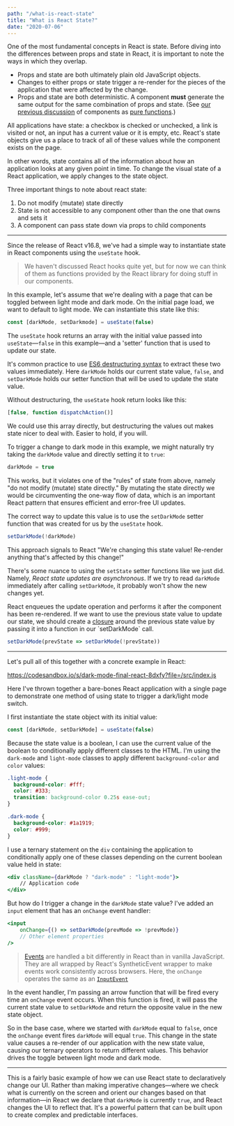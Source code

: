 ```yaml
---
path: "/what-is-react-state"
title: "What is React State?"
date: "2020-07-06"
---
```


One of the most fundamental concepts in React is state. Before diving into the differences between props and state in React, it is important to note the ways in which they overlap.

- Props and state are both ultimately plain old JavaScript objects.
- Changes to either props or state trigger a re-render for the pieces of the application that were affected by the change.
- Props and state are both deterministic. A component **must** generate the same output for the same combination of props and state. (See [our previous discussion](https://bikesandbytes.net/what-are-react-components) of components as [pure functions](https://en.wikipedia.org/wiki/Pure_function).)

All applications have state: a checkbox is checked or unchecked, a link is visited or not, an input has a current value or it is empty, etc. React's state objects give us a place to track of all of these values while the component exists on the page. 

In other words, state contains all of the information about how an application looks at any given point in time. To change the visual state of a React application, we apply changes to the state object.

Three important things to note about react state:

1. Do not modify (mutate) state directly
2. State is not accessible to any component other than the one that owns and sets it
3. A component can pass state down via props to child components

---

Since the release of React v16.8, we've had a simple way to instantiate state in React components using the `useState` hook. 

> We haven't discussed React hooks quite yet, but for now we can think of them as functions provided by the React library for doing stuff in our components.

In this example, let's assume that we're dealing with a page that can be toggled between light mode and dark mode. On the initial page load, we want to default to light mode. We can instantiate this state like this:

```jsx
const [darkMode, setDarkmode] = useState(false)
```

The `useState` hook returns an array with the initial value passed into `useState`&mdash;`false` in this example&mdash;and a 'setter' function that is used to update our state. 

It's common practice to use [ES6 destructuring syntax](https://developer.mozilla.org/en-US/docs/Web/JavaScript/Reference/Operators/Destructuring_assignment) to extract these two values immediately. Here `darkMode` holds our current state value, `false`, and `setDarkMode` holds our setter function that will be used to update the state value.

Without destructuring, the `useState` hook return looks like this:

```jsx
[false, function dispatchAction()]
```

We could use this array directly, but destructuring the values out makes state nicer to deal with. Easier to hold, if you will.

To trigger a change to dark mode in this example, we might naturally try taking the `darkMode` value and directly setting it to `true`:

```jsx
darkMode = true
```

This works, but it violates one of the "rules" of state from above, namely "do not modify (mutate) state directly." By mutating the state directly we would be circumventing the one-way flow of data, which is an important React pattern that ensures efficient and error-free UI updates.

The correct way to update this value is to use the `setDarkMode` setter function that was created for us by the `useState` hook.

```jsx
setDarkMode(!darkMode)
```

This approach signals to React "We're changing this state value! Re-render anything that's affected by this change!" 

There's some nuance to using the `setState` setter functions like we just did. Namely, *React state updates are asynchronous*. If we try to read `darkMode` immediately after calling `setDarkMode`, it probably won't show the new changes yet. 

React enqueues the update operation and performs it after the component has been re-rendered. If we want to use the previous state value to update our state, we should create a [closure](https://en.wikipedia.org/wiki/Closure_(computer_programming)) around the previous state value by passing it into a function in our `setDarkMode` call.

```jsx
setDarkMode(prevState => setDarkMode(!prevState))
```

---

Let's pull all of this together with a concrete example in React:

https://codesandbox.io/s/dark-mode-final-react-8dxfy?file=/src/index.js

Here I've thrown together a bare-bones React application with a single page to demonstrate one method of using state to trigger a dark/light mode switch.

I first instantiate the state object with its initial value:

```jsx
const [darkMode, setDarkMode] = useState(false)
```

Because the state value is a boolean, I can use the current value of the boolean to conditionally apply different classes to the HTML. I'm using the `dark-mode` and `light-mode` classes to apply different `background-color` and `color` values:

```css
.light-mode {
  background-color: #fff;
  color: #333;
  transition: background-color 0.25s ease-out;
}

.dark-mode {
  background-color: #1a1919;
  color: #999;
}
```

I use a ternary statement on the `div` containing the application to conditionally apply one of these classes depending on the current boolean value held in state:

```jsx
<div className={darkMode ? "dark-mode" : "light-mode"}>
	// Application code
</div>
```

But how do I trigger a change in the `darkMode` state value? I've added an `input` element that has an `onChange` event handler: 

```jsx
<input
	onChange={() => setDarkMode(prevMode => !prevMode)}
	// Other element properties
/>
```

> [Events](https://reactjs.org/docs/handling-events.html) are handled a bit differently in React than in vanilla JavaScript. They are all wrapped by React's SyntheticEvent wrapper to make events work consistently across browsers. Here, the `onChange` operates the same as an [`InputEvent`](https://developer.mozilla.org/en-US/docs/Web/API/InputEvent)

In the event handler, I'm passing an arrow function that will be fired every time an `onChange` event occurs. When this function is fired, it will pass the current state value to `setDarkMode` and return the opposite value in the new state object. 

So in the base case, where we started with `darkMode` equal to `false`, once the `onChange` event fires `darkMode` will equal `true`. This change in the state value causes a re-render of our application with the new state value, causing our ternary operators to return different values. This behavior drives the toggle between light mode and dark mode.

---

This is a fairly basic example of how we can use React state to  declaratively change our UI. Rather than making imperative changes&mdash;where we check what is currently on the screen and orient our changes based on that information&mdash;in React we declare that `darkMode` is currently `true`, and React changes the UI to reflect that. It's a powerful pattern that can be built upon to create complex and predictable interfaces.